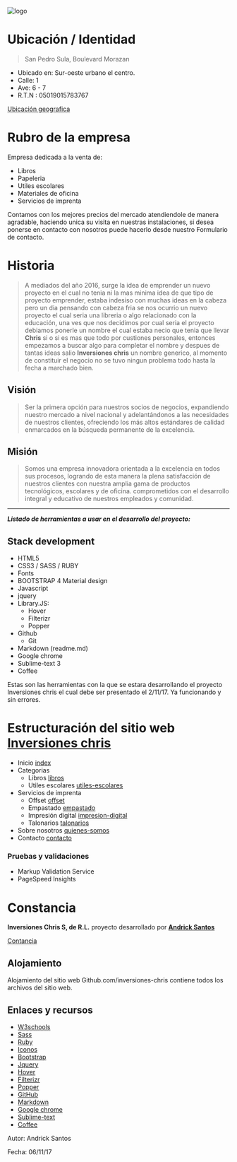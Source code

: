 
![logo](https://iominds.github.io/inversiones-chris/img2/logo.png "ic")


# Ubicación / Identidad
>San Pedro Sula, Boulevard Morazan
- Ubicado en: Sur-oeste urbano el centro.
- Calle: 1
- Ave: 6 - 7
- R.T.N : 05019015783767

[Ubicación geografica](https://www.google.hn/maps/place/Inversiones+Chris+S,+De+R.L/@15.5058226,-88.0268636,315m/data=!3m1!1e3!4m5!3m4!1s0x8f665b437a73f523:0x3234c5600ea5a20f!8m2!3d15.5059704!4d-88.0271176?hl=en&authuser=0)

# Rubro de la empresa
Empresa dedicada a la venta de:
- Libros
- Papeleria
- Utiles escolares
- Materiales de oficina  
- Servicios de imprenta

Contamos con los mejores precios del mercado atendiendole de manera agradable,
haciendo unica su visita en nuestras instalaciones, si desea ponerse en contacto con nosotros puede hacerlo desde nuestro <a href="https://iominds.github.io/inversiones-chris/contacto.html" target="_blank" style="text-decoration: none;">Formulario de contacto</a>.

# Historia
>A mediados del año 2016, surge la idea de emprender un nuevo proyecto en el cual no tenia ni la mas minima idea de que tipo de proyecto emprender, estaba indesiso con muchas ideas en la cabeza pero un dia pensando con cabeza fria se nos ocurrio un nuevo proyecto el cual seria una libreria o  algo relacionado con la educación, una ves que nos decidimos por cual seria el proyecto debiamos ponerle un nombre el cual estaba necio que tenia que llevar __Chris__ si o si es mas que todo por custiones personales, entonces empezamos a buscar algo para completar el nombre y despues de tantas ideas salio __Inversiones chris__ un nombre generico, al momento de constituir el negocio no se tuvo ningun problema todo hasta la fecha a marchado bien. 

## Visión
>Ser la primera opción para nuestros socios de negocios, expandiendo nuestro mercado a nivel nacional y adelantándonos a las necesidades de nuestros clientes, ofreciendo los más altos estándares de calidad enmarcados en la búsqueda permanente de la excelencia.

## Misión
>Somos una empresa innovadora orientada a la excelencia en todos sus procesos, logrando de esta manera la plena satisfacción de nuestros clientes con nuestra amplia gama de productos tecnológicos, escolares y de oficina. comprometidos con el desarrollo integral y educativo de nuestros empleados y comunidad.

<hr>


__*Listado de herramientas a  usar en el desarrollo del proyecto:*__
## Stack development
- HTML5
- CSS3 / SASS / RUBY
- Fonts
- BOOTSTRAP 4 Material design
- Javascript
- jquery 
- Library.JS:
    + Hover
    + Filterizr
    + Popper
- Github
    + Git
- Markdown (readme.md)
- Google chrome
- Sublime-text 3
- Coffee

Estas son las herramientas con la que se estara desarrollando el proyecto <a href="https://iominds.github.io/inversiones-chris/" target="_blank" style="text-decoration: none;">Inversiones chris</a> el cual debe ser presentado el 2/11/17. Ya funcionando y sin errores. 

# Estructuración del sitio web [Inversiones chris](https://iominds.github.io/inversiones-chris/)
- Inicio [index](https://github.com/iominds/inversiones-chris/blob/master/index.html)
- Categorias
    + Libros [libros](https://github.com/iominds/inversiones-chris/blob/master/libros.html)
    + Utiles escolares [utiles-escolares](https://github.com/iominds/inversiones-chris/blob/master/utiles-escolares.html)
- Servicios de imprenta
    + Offset [offset](https://github.com/iominds/inversiones-chris/blob/master/offset.html)
    + Empastado [empastado](https://github.com/iominds/inversiones-chris/blob/master/empastado.html)
    + Impresión digital [impresion-digital](https://github.com/iominds/inversiones-chris/blob/master/impresion-digital.html)
    + Talonarios [talonarios](https://github.com/iominds/inversiones-chris/blob/master/talonarios.html)
- Sobre nosotros [quienes-somos](https://github.com/iominds/inversiones-chris/blob/master/quienes-somos.html)
- Contacto [contacto](https://github.com/iominds/inversiones-chris/blob/master/contacto.html)

### Pruebas y validaciones
- <a href="https://validator.w3.org/" target="_blank" style="text-decoration: none;">Markup Validation Service</a>
- <a href="https://developers.google.com/speed/pagespeed/insights/" target="_blank" style="text-decoration: none;">PageSpeed Insights</a>

# Constancia
<strong>Inversiones Chris S, de R.L.</strong> proyecto desarrollado por <strong>[Andrick Santos](https://andricksantos.github.io/)</strong> 

[Contancia](https://iominds.github.io/inversiones-chris/img/contancia.jpg)

## Alojamiento
Alojamiento del sitio web <a href="https://github.com/iominds/inversiones-chris" target="_blank" style="text-decoration: none;">Github.com/inversiones-chris</a> contiene todos los archivos del sitio web.

## Enlaces y recursos
- [W3schools](https://www.w3schools.com/)
- [Sass](http://sass-lang.com/)
- [Ruby](https://www.ruby-lang.org/es/)
- [Iconos](https://icomoon.io/)
- [Bootstrap](http://getbootstrap.com/)
- [Jquery](https://jquery.com/)
- [Hover](http://ianlunn.github.io/Hover/)
- [Filterizr](http://yiotis.net/filterizr/)
- [Popper](https://github.com/jhsware/inferno-popper)
- [GitHub](https://github.com/)
- [Markdown](https://github.com/adam-p/markdown-here/wiki/Markdown-Cheatsheet)
- [Google chrome](https://www.google.com/chrome/browser/desktop/index.html)
- [Sublime-text](https://www.sublimetext.com/)
- [Coffee](https://qzprod.files.wordpress.com/2017/03/smoking-coffee-cigarette-caffeine.jpg?quality=80&strip=all)

Autor: <a href="https://andricksantos.github.io/" target="_blank" style="text-decoration: none;">Andrick Santos</a>

Fecha: 06/11/17
